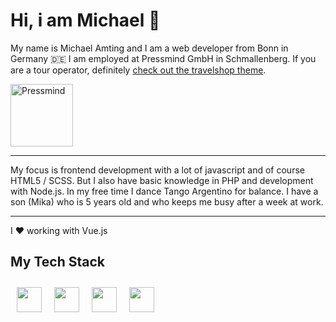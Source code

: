 # Hi, i am Michael 🤟

My name is Michael Amting and I am a web developer from Bonn in Germany 🇩🇪 I am employed at Pressmind GmbH in Schmallenberg. If you are a tour operator, definitely <a href="https://github.com/pressmind/wp-travelshop-theme">check out the travelshop theme</a>.

<a href="https://github.com/pressmind" target="_blank"><img src="https://www.pressmind.de/files/pm_logo.svg" alt="Pressmind" width="100"/></a>

<hr />

My focus is frontend development with a lot of javascript and of course HTML5 / SCSS. But I also have basic knowledge in PHP and development with Node.js. In my free time I dance Tango Argentino for balance. I have a son (Mika) who is 5 years old and who keeps me busy after a week at work.

<hr />

I ❤️ working with Vue.js

## My Tech Stack

<img style="margin: 10px;" src="https://symbols.getvecta.com/stencil_83/68_html5-icon.09e3da538e.svg" height="40" /><img style="margin: 10px;" src="https://symbols.getvecta.com/stencil_25/75_sass.57898c574e.svg" height="40" /><img style="margin: 10px;" src="https://symbols.getvecta.com/stencil_25/39_javascript.0ca26ec4ab.svg" height="40" /><img style="margin: 10px;" src="https://symbols.getvecta.com/stencil_25/87_vuejs.a929f023a4.svg" height="40" />
